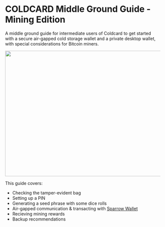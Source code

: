 # COLDCARD Middle Ground Guide - Mining Edition
A middle ground guide for intermediate users of Coldcard to get started with a secure air-gapped cold storage wallet and a private desktop wallet, with special considerations for Bitcoin miners. 

<p align="center">
  <img width="750" height="406" src="Assets/MiddleGroundTitleImage-M.png">
</p>

This guide covers:
- Checking the tamper-evident bag
- Setting up a PIN
- Generating a seed phrase with some dice rolls
- Air-gapped communication & transacting with [Sparrow Wallet](https://www.sparrowwallet.com/)
- Recieving mining rewards
- Backup recommendations
